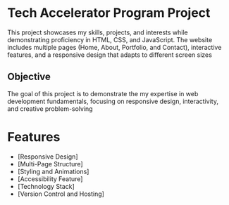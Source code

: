 # Tech Accelerator Program Project
This project showcases my skills, projects, and interests while demonstrating proficiency in HTML, CSS, and JavaScript. The website includes multiple pages (Home, About, Portfolio, and Contact), interactive features, and a responsive design that adapts to different screen sizes

## Objective
The goal of this project is to demonstrate the my expertise in web development fundamentals, focusing on responsive design, interactivity, and creative problem-solving

# Features
- [Responsive Design]
- [Multi-Page Structure]
- [Styling and Animations]
- [Accessibility Feature]
- [Technology Stack]
- [Version Control and Hosting]
